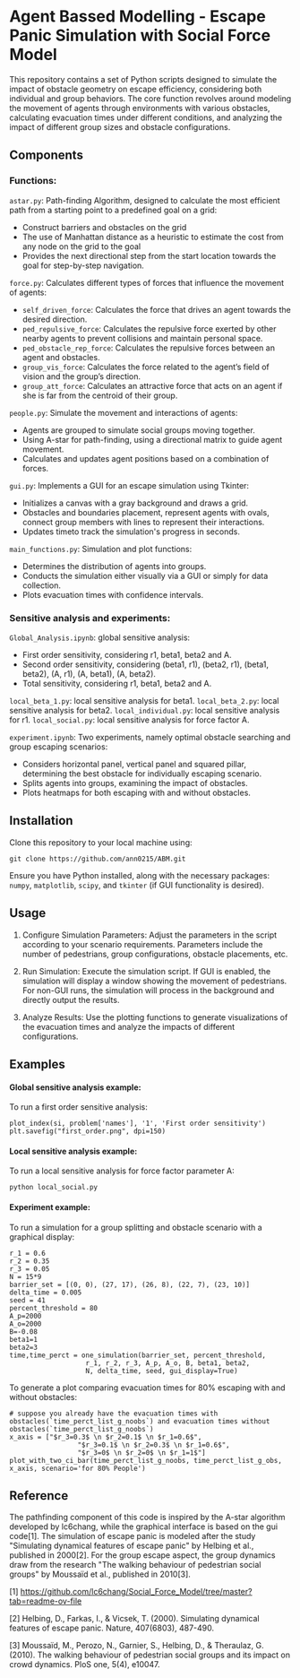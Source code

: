 # Agent Bassed Modelling - Escape Panic Simulation with Social Force Model

This repository contains a set of Python scripts designed to simulate the impact of obstacle geometry on escape efficiency, considering both individual and group behaviors. The core function revolves around modeling the movement of agents through environments with various obstacles, calculating evacuation times under different conditions, and analyzing the impact of different group sizes and obstacle configurations.

## Components
### Functions:
`astar.py`: Path-finding Algorithm, designed to calculate the most efficient path from a starting point to a predefined goal on a grid:
- Construct barriers and obstacles on the grid
- The use of Manhattan distance as a heuristic to estimate the cost from any node on the grid to the goal
- Provides the next directional step from the start location towards the goal for step-by-step navigation.

`force.py`: Calculates different types of forces that influence the movement of agents:
- `self_driven_force`: Calculates the force that drives an agent towards the desired direction.
- `ped_repulsive_force`: Calculates the repulsive force exerted by other nearby agents to prevent collisions and maintain personal space.
- `ped_obstacle_rep_force`: Calculates the repulsive forces between an agent and obstacles.
- `group_vis_force`: Calculates the force related to the agent’s field of vision and the group’s direction.
- `group_att_force`: Calculates an attractive force that acts on an agent if she is far from the centroid of their group.

`people.py`: Simulate the movement and interactions of agents:
- Agents are grouped to simulate social groups moving together.
- Using A-star for path-finding, using a directional matrix to guide agent movement. 
- Calculates and updates agent positions based on a combination of forces.

`gui.py`: Implements a GUI for an escape simulation using Tkinter:
- Initializes a canvas with a gray background and draws a grid.
- Obstacles and boundaries placement, represent agents with ovals, connect group members with lines to represent their interactions.
- Updates timeto track the simulation's progress in seconds.

`main_functions.py`: Simulation and plot functions: 
- Determines the distribution of agents into groups.
- Conducts the simulation either visually via a GUI or simply for data collection.
- Plots evacuation times with confidence intervals.

### Sensitive analysis and experiments:
`Global_Analysis.ipynb`: global sensitive analysis:
- First order sensitivity, considering r1, beta1, beta2 and A.
- Second order sensitivity, considering (beta1, r1), (beta2, r1), (beta1, beta2), (A, r1), (A, beta1), (A, beta2).
- Total sensitivity, considering r1, beta1, beta2 and A.

`local_beta_1.py`: local sensitive analysis for beta1.
`local_beta_2.py`: local sensitive analysis for beta2.
`local_individual.py`: local sensitive analysis for r1.
`local_social.py`: local sensitive analysis for force factor A.

`experiment.ipynb`: Two experiments, namely optimal obstacle searching and group escaping scenarios:
- Considers horizontal panel, vertical panel and squared pillar, determining the best obstacle for individually escaping scenario.
- Splits agents into groups, examining the impact of obstacles.
- Plots heatmaps for both escaping with and without obstacles.


## Installation
Clone this repository to your local machine using:
```
git clone https://github.com/ann0215/ABM.git
```
Ensure you have Python installed, along with the necessary packages: `numpy`, `matplotlib`, `scipy`, and `tkinter` (if GUI functionality is desired).

## Usage
1. Configure Simulation Parameters:
Adjust the parameters in the script according to your scenario requirements. Parameters include the number of pedestrians, group configurations, obstacle placements, etc.

2. Run Simulation:
Execute the simulation script. If GUI is enabled, the simulation will display a window showing the movement of pedestrians. For non-GUI runs, the simulation will process in the background and directly output the results.

3. Analyze Results:
Use the plotting functions to generate visualizations of the evacuation times and analyze the impacts of different configurations.


## Examples
#### Global sensitive analysis example:
To run a first order sensitive analysis:
```
plot_index(si, problem['names'], '1', 'First order sensitivity')
plt.savefig("first_order.png", dpi=150)
```

#### Local sensitive analysis example:
To run a local sensitive analysis for force factor parameter A:
```
python local_social.py
```

#### Experiment example:
To run a simulation for a group splitting and obstacle scenario with a graphical display:
```
r_1 = 0.6
r_2 = 0.35
r_3 = 0.05
N = 15*9
barrier_set = [(0, 0), (27, 17), (26, 8), (22, 7), (23, 10)]
delta_time = 0.005
seed = 41
percent_threshold = 80
A_p=2000
A_o=2000
B=-0.08
beta1=1
beta2=3
time,time_perct = one_simulation(barrier_set, percent_threshold, 
                   r_1, r_2, r_3, A_p, A_o, B, beta1, beta2,
                   N, delta_time, seed, gui_display=True)
```

To generate a plot comparing evacuation times for 80% escaping with and without obstacles:
```
# suppose you already have the evacuation times with obstacles(`time_perct_list_g_noobs`) and evacuation times without obstacles(`time_perct_list_g_noobs`)
x_axis = ["$r_3=0.3$ \n $r_2=0.1$ \n $r_1=0.6$", 
                 "$r_3=0.1$ \n $r_2=0.3$ \n $r_1=0.6$", 
                 "$r_3=0$ \n $r_2=0$ \n $r_1=1$"]
plot_with_two_ci_bar(time_perct_list_g_noobs, time_perct_list_g_obs, x_axis, scenario='for 80% People')
```

## Reference
The pathfinding component of this code is inspired by the A-star algorithm developed by lc6chang, while the graphical interface is based on the gui code[1]. The simulation of escape panic is modeled after the study "Simulating dynamical features of escape panic" by Helbing et al., published in 2000[2]. For the group escape aspect, the group dynamics draw from the research "The walking behaviour of pedestrian social groups" by Moussaïd et al., published in 2010[3].

[1] https://github.com/lc6chang/Social_Force_Model/tree/master?tab=readme-ov-file

[2] Helbing, D., Farkas, I., & Vicsek, T. (2000). Simulating dynamical features of escape panic. Nature, 407(6803), 487-490.

[3] Moussaïd, M., Perozo, N., Garnier, S., Helbing, D., & Theraulaz, G. (2010). The walking behaviour of pedestrian social groups and its impact on crowd dynamics. PloS one, 5(4), e10047.
